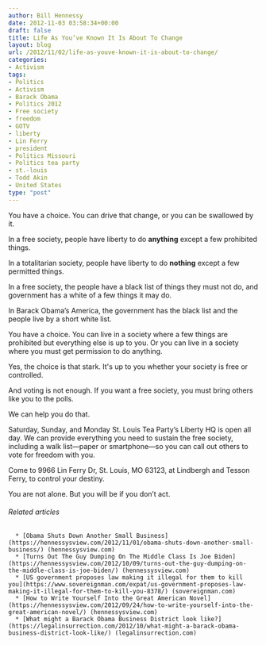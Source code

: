 ```yaml
---
author: Bill Hennessy
date: 2012-11-03 03:58:34+00:00
draft: false
title: Life As You’ve Known It Is About To Change
layout: blog
url: /2012/11/02/life-as-youve-known-it-is-about-to-change/
categories:
- Activism
tags:
- Politics
- Activism
- Barack Obama
- Politics 2012
- Free society
- freedom
- GOTV
- liberty
- Lin Ferry
- president
- Politics Missouri
- Politics tea party
- st.-louis
- Todd Akin
- United States
type: "post"
---
```


You have a choice. You can drive that change, or you can be swallowed by it.

In a free society, people have liberty to do **anything** except a few prohibited things.

In a totalitarian society, people have liberty to do **nothing** except a few permitted things.

In a free society, the people have a black list of things they must not do, and government has a white of a few things it may do.

In Barack Obama’s America, the government has the black list and the people live by a short white list.

You have a choice. You can live in a society where a few things are prohibited but everything else is up to you. Or you can live in a society where you must get permission to do anything.

Yes, the choice is that stark. It's up to you whether your society is free or controlled.

And voting is not enough. If you want a free society, you must bring others like you to the polls.

We can help you do that.

Saturday, Sunday, and Monday St. Louis Tea Party’s Liberty HQ is open all day. We can provide everything you need to sustain the free society, including a walk list—paper or smartphone—so you can call out others to vote for freedom with you.

Come to 9966 Lin Ferry Dr, St. Louis, MO 63123, at Lindbergh and Tesson Ferry, to control your destiny.

You are not alone. But you will be if you don’t act.


###### Related articles





	  * [Obama Shuts Down Another Small Business](https://hennessysview.com/2012/11/01/obama-shuts-down-another-small-business/) (hennessysview.com)
	  * [Turns Out The Guy Dumping On The Middle Class Is Joe Biden](https://hennessysview.com/2012/10/09/turns-out-the-guy-dumping-on-the-middle-class-is-joe-biden/) (hennessysview.com)
	  * [US government proposes law making it illegal for them to kill you](https://www.sovereignman.com/expat/us-government-proposes-law-making-it-illegal-for-them-to-kill-you-8378/) (sovereignman.com)
	  * [How to Write Yourself Into the Great American Novel](https://hennessysview.com/2012/09/24/how-to-write-yourself-into-the-great-american-novel/) (hennessysview.com)
	  * [What might a Barack Obama Business District look like?](https://legalinsurrection.com/2012/10/what-might-a-barack-obama-business-district-look-like/) (legalinsurrection.com)

